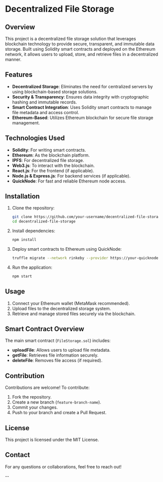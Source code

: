 # Decentralized File Storage

## Overview
This project is a decentralized file storage solution that leverages blockchain technology to provide secure, transparent, and immutable data storage. Built using Solidity smart contracts and deployed on the Ethereum network, it allows users to upload, store, and retrieve files in a decentralized manner.

## Features
- **Decentralized Storage**: Eliminates the need for centralized servers by using blockchain-based storage solutions.
- **Security & Transparency**: Ensures data integrity with cryptographic hashing and immutable records.
- **Smart Contract Integration**: Uses Solidity smart contracts to manage file metadata and access control.
- **Ethereum-Based**: Utilizes Ethereum blockchain for secure file storage management.

## Technologies Used
- **Solidity**: For writing smart contracts.
- **Ethereum**: As the blockchain platform.
- **IPFS**: For decentralized file storage.
- **Web3.js**: To interact with the blockchain.
- **React.js**: For the frontend (if applicable).
- **Node.js & Express.js**: For backend services (if applicable).
- **QuickNode**: For fast and reliable Ethereum node access.

## Installation
1. Clone the repository:
   ```bash
   git clone https://github.com/your-username/decentralized-file-storage.git
   cd decentralized-file-storage
   ```

2. Install dependencies:
   ```bash
   npm install
   ```

3. Deploy smart contracts to Ethereum using QuickNode:
   ```bash
   truffle migrate --network rinkeby --provider https://your-quicknode-url
   ```

4. Run the application:
   ```bash
   npm start
   ```

## Usage
1. Connect your Ethereum wallet (MetaMask recommended).
2. Upload files to the decentralized storage system.
3. Retrieve and manage stored files securely via the blockchain.

## Smart Contract Overview
The main smart contract (`FileStorage.sol`) includes:
- **uploadFile**: Allows users to upload file metadata.
- **getFile**: Retrieves file information securely.
- **deleteFile**: Removes file access (if required).

## Contribution
Contributions are welcome! To contribute:
1. Fork the repository.
2. Create a new branch (`feature-branch-name`).
3. Commit your changes.
4. Push to your branch and create a Pull Request.

## License
This project is licensed under the MIT License.

## Contact
For any questions or collaborations, feel free to reach out!

--


